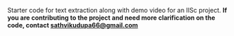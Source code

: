 Starter code for text extraction along with demo video for an IISc project. <b><b> 
If you are contributing to the project and need more clarification on the code, contact <b>sathvikudupa66@gmail.com</b>
